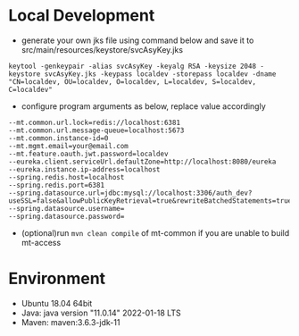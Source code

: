 # Local Development
- generate your own jks file using command below and save it to src/main/resources/keystore/svcAsyKey.jks
```shell
keytool -genkeypair -alias svcAsyKey -keyalg RSA -keysize 2048 -keystore svcAsyKey.jks -keypass localdev -storepass localdev -dname "CN=localdev, OU=localdev, O=localdev, L=localdev, S=localdev, C=localdev"
```
- configure program arguments as below, replace value accordingly
```
--mt.common.url.lock=redis://localhost:6381
--mt.common.url.message-queue=localhost:5673
--mt.common.instance-id=0
--mt.mgmt.email=your@email.com
--mt.feature.oauth.jwt.password=localdev
--eureka.client.serviceUrl.defaultZone=http://localhost:8080/eureka
--eureka.instance.ip-address=localhost
--spring.redis.host=localhost
--spring.redis.port=6381
--spring.datasource.url=jdbc:mysql://localhost:3306/auth_dev?useSSL=false&allowPublicKeyRetrieval=true&rewriteBatchedStatements=true
--spring.datasource.username=
--spring.datasource.password=
```
- (optional)run ```mvn clean compile``` of mt-common if you are unable to build mt-access
# Environment
- Ubuntu 18.04 64bit
- Java: java version "11.0.14" 2022-01-18 LTS
- Maven: maven:3.6.3-jdk-11